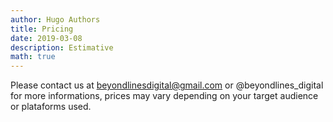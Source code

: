 ```yaml
---
author: Hugo Authors
title: Pricing
date: 2019-03-08
description: Estimative
math: true
---
```



Please contact us at beyondlinesdigital@gmail.com or @beyondlines_digital for more informations, prices may vary depending on your target audience or plataforms used.

